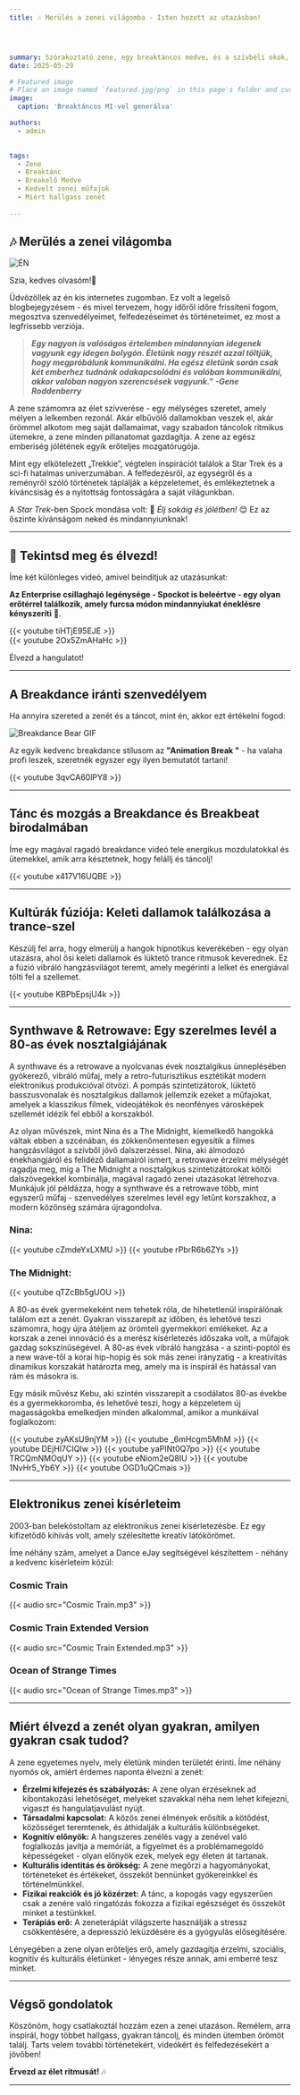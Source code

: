 ```yaml
---
title: 🎶 Merülés a zenei világomba - Isten hozott az utazásban!




summary: Szórakoztató zene, egy breaktáncos medve, és a szívbéli okok, hogy minél gyakrabban élvezd a zenét. 🤩
date: 2025-05-29

# Featured image
# Place an image named `featured.jpg/png` in this page's folder and customize its options here.
image:
  caption: 'Breaktáncos MI-vel generálva'

authors:
  - admin
  

tags:
  - Zene
  - Breaktánc
  - Breakelő Medve
  - Kedvelt zenei műfajok
  - Miért hallgass zenét
  
---
```

## 🎶 Merülés a zenei világomba

![ÉN](/hu/post/get-started/break.png)  

Szia, kedves olvasóm!👋

Üdvözöllek az én kis internetes zugomban. Ez volt a legelső blogbejegyzésem - és mivel tervezem, hogy időről időre frissíteni fogom, megosztva szenvedélyeimet, felfedezéseimet és történeteimet, ez most a legfrissebb verziója.

> ***Egy nagyon is valóságos értelemben mindannyian idegenek vagyunk egy idegen bolygón. Életünk nagy részét azzal töltjük, hogy megpróbálunk kommunikálni. Ha egész életünk során csak két emberhez tudnánk odakapcsolódni és valóban kommunikálni, akkor valóban nagyon szerencsések vagyunk.” -Gene Roddenberry***  

A zene számomra az élet szívverése - egy mélységes szeretet, amely mélyen a lelkemben rezonál. Akár elbűvölő dallamokban veszek el, akár örömmel alkotom meg saját dallamaimat, vagy szabadon táncolok ritmikus ütemekre, a zene minden pillanatomat gazdagítja. A zene az egész emberiség jólétének egyik erőteljes mozgatórugója.

Mint egy elkötelezett „Trekkie”, végtelen inspirációt találok a Star Trek és a sci-fi hatalmas univerzumában. A felfedezésről, az egységről és a reményről szóló történetek táplálják a képzeletemet, és emlékeztetnek a kíváncsiság és a nyitottság fontosságára a saját világunkban.

A *Star Trek*-ben Spock mondása volt: 🖖 *Élj sokáig és jólétben!* 😊 Ez az őszinte kívánságom neked és mindannyiunknak!

---

## 🎥 Tekintsd meg és élvezd!

Íme két különleges videó, amivel beindítjuk az utazásunkat:

**Az Enterprise csillaghajó legénysége - Spockot is beleértve - egy olyan erőtérrel találkozik, amely furcsa módon mindannyiukat éneklésre kényszeríti** 🤭.

{{< youtube tiHTjE95EJE >}}  
{{< youtube 2Ox5ZmAHaHc >}}  

Élvezd a hangulatot!

---

## A Breakdance iránti szenvedélyem

Ha annyira szereted a zenét és a táncot, mint én, akkor ezt értékelni fogod:

![Breakdance Bear GIF](/hu/post/get-started/bear.gif)  

Az egyik kedvenc breakdance stílusom az **"Animation Break "** - ha valaha profi leszek, szeretnék egyszer egy ilyen bemutatót tartani!

{{< youtube 3qvCA60lPY8 >}}  

---

## Tánc és mozgás a Breakdance és Breakbeat birodalmában

Íme egy magával ragadó breakdance videó tele energikus mozdulatokkal és ütemekkel, amik arra késztetnek, hogy felállj és táncolj!

{{< youtube x417V16UQBE >}}  

---

## Kultúrák fúziója: Keleti dallamok találkozása a trance-szel

Készülj fel arra, hogy elmerülj a hangok hipnotikus keverékében - egy olyan utazásra, ahol ősi keleti dallamok és lüktető trance ritmusok keverednek. Ez a fúzió vibráló hangzásvilágot teremt, amely megérinti a lelket és energiával tölti fel a szellemet.

{{< youtube KBPbEpsjU4k >}}  

---

## Synthwave & Retrowave: Egy szerelmes levél a 80-as évek nosztalgiájának

A synthwave és a retrowave a nyolcvanas évek nosztalgikus ünneplésében gyökerező, vibráló műfaj, mely a retro-futurisztikus esztétikát modern elektronikus produkcióval ötvözi. A pompás szintetizátorok, lüktető basszusvonalak és nosztalgikus dallamok jellemzik ezeket a műfajokat, amelyek a klasszikus filmek, videojátékok és neonfényes városképek szellemét idézik fel ebből a korszakból.

Az olyan művészek, mint Nina és a The Midnight, kiemelkedő hangokká váltak ebben a szcénában, és zökkenőmentesen egyesítik a filmes hangzásvilágot a szívből jövő dalszerzéssel. Nina, aki álmodozó énekhangjáról és felidéző dallamairól ismert, a retrowave érzelmi mélységét ragadja meg, míg a The Midnight a nosztalgikus szintetizátorokat költői dalszövegekkel kombinálja, magával ragadó zenei utazásokat létrehozva. Munkájuk jól példázza, hogy a synthwave és a retrowave több, mint egyszerű műfaj - szenvedélyes szerelmes levél egy letűnt korszakhoz, a modern közönség számára újragondolva.

### Nina:
{{< youtube cZmdeYxLXMU >}}
{{< youtube rPbrR6b6ZYs >}}

### The Midnight:
{{< youtube qTZcBb5gUOU >}}

A 80-as évek gyermekeként nem tehetek róla, de hihetetlenül inspirálónak találom ezt a zenét. Gyakran visszarepít az időben, és lehetővé teszi számomra, hogy újra átéljem az örömteli gyermekkori emlékeket. Az a korszak a zenei innováció és a merész kísérletezés időszaka volt, a műfajok gazdag sokszínűségével. A 80-as évek vibráló hangzása - a szinti-poptól és a new wave-től a korai hip-hopig és sok más zenei irányzatig - a kreativitás dinamikus korszakát határozta meg, amely ma is inspirál és hatással van rám és másokra is.

Egy másik művész Kebu, aki szintén visszarepít a csodálatos 80-as évekbe és a gyermekkoromba, és lehetővé teszi, hogy a képzeletem új magasságokba emelkedjen minden alkalommal, amikor a munkáival foglalkozom:

{{< youtube zyAKsU9njYM >}}
{{< youtube _6mHcgm5MhM >}}
{{< youtube DEjHl7CIQIw >}}
{{< youtube yaPINt0Q7po >}}
{{< youtube TRCQmNMOqUY >}}
{{< youtube eNiom2eQ8IU >}}
{{< youtube 1NvHr5_Yb6Y >}}
{{< youtube OGD1uQCmais >}}

---

## Elektronikus zenei kísérleteim

2003-ban belekóstoltam az elektronikus zenei kísérletezésbe. Ez egy kifizetődő kihívás volt, amely szélesítette kreatív látókörömet.

Íme néhány szám, amelyet a Dance eJay segítségével készítettem - néhány a kedvenc kísérleteim közül:

### Cosmic Train  
{{< audio src="Cosmic Train.mp3" >}}  

### Cosmic Train Extended Version  
{{< audio src="Cosmic Train Extended.mp3" >}}  

### Ocean of Strange Times  
{{< audio src="Ocean of Strange Times.mp3" >}}  

---

## Miért élvezd a zenét olyan gyakran, amilyen gyakran csak tudod?

A zene egyetemes nyelv, mely életünk minden területét érinti. Íme néhány nyomós ok, amiért érdemes naponta élvezni a zenét:

- **Érzelmi kifejezés és szabályozás:** A zene olyan érzéseknek ad kibontakozási lehetőséget, melyeket szavakkal néha nem lehet kifejezni, vigaszt és hangulatjavulást nyújt.
- **Társadalmi kapcsolat:** A közös zenei élmények erősítik a kötődést, közösséget teremtenek, és áthidalják a kulturális különbségeket.  
- **Kognitív előnyök:** A hangszeres zenélés vagy a zenével való foglalkozás javítja a memóriát, a figyelmet és a problémamegoldó képességeket - olyan előnyök ezek, melyek egy életen át tartanak.
- **Kulturális identitás és örökség:** A zene megőrzi a hagyományokat, történeteket és értékeket, összeköt bennünket gyökereinkkel és történelmünkkel.  
- **Fizikai reakciók és jó közérzet:** A tánc, a kopogás vagy egyszerűen csak a zenére való ringatózás fokozza a fizikai egészséget és összeköt minket a testünkkel.
- **Terápiás erő:** A zeneterápiát világszerte használják a stressz csökkentésére, a depresszió leküzdésére és a gyógyulás elősegítésére.

Lényegében a zene olyan erőteljes erő, amely gazdagítja érzelmi, szociális, kognitív és kulturális életünket - lényeges része annak, ami emberré tesz minket.

---

## Végső gondolatok

Köszönöm, hogy csatlakoztál hozzám ezen a zenei utazáson. Remélem, arra inspirál, hogy többet hallgass, gyakran táncolj, és minden ütemben örömöt találj. Tarts velem további történetekért, videókért és felfedezésekért a jövőben!

**Érvezd az élet ritmusát!** 🎶

---
